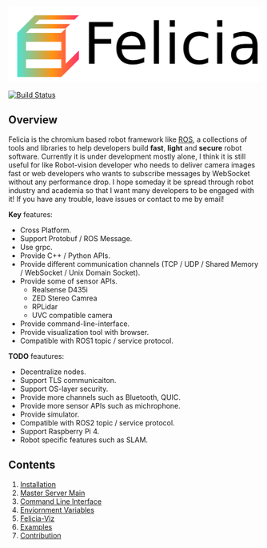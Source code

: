 

![Felicia Logo](docs/resources/felicia-logo.png)

[![Build Status](https://travis-ci.com/chokobole/felicia.svg?token=uWEvhLXsK9nuPxhDRPic&branch=master)](https://travis-ci.com/chokobole/felicia)

## Overview

Felicia is the chromium based robot framework like [ROS](https://www.ros.org/), a collections of tools and libraries to help developers build **fast**, **light** and **secure** robot software. Currently it is under development mostly alone, I think it is still useful for like Robot-vision developer who needs to deliver camera images fast or web developers who wants to subscribe messages by WebSocket without any performance drop. I hope someday it be spread through robot industry and academia so that I want many developers to be engaged with it! If you have any trouble, leave issues or contact to me by email!

**Key** features:

* Cross Platform.
* Support Protobuf / ROS Message.
* Use grpc.
* Provide C++ / Python APIs.
* Provide different communication channels (TCP / UDP / Shared Memory / WebSocket / Unix Domain Socket).
* Provide some of sensor APIs.
  * Realsense D435i
  * ZED Stereo Camrea
  * RPLidar
  * UVC compatible camera
* Provide command-line-interface.
* Provide visualization tool with browser.
* Compatible with ROS1 topic / service protocol.

**TODO** feautures:

* Decentralize nodes.
* Support TLS communicaiton.
* Support OS-layer security.
* Provide more channels such as Bluetooth, QUIC.
* Provide more sensor APIs such as michrophone.
* Provide simulator.
* Compatible with ROS2 topic / service protocol.
* Support Raspberry Pi 4.
* Robot specific features such as SLAM.

## Contents
1. [Installation](docs/installation.md)
2. [Master Server Main](docs/master_server_main.md)
3. [Command Line Interface](docs/command_line_interface.md)
4. [Enviornment Variables](docs/environment_variables.md)
5. [Felicia-Viz](felicia-viz/README.md)
6. [Examples](https://github.com/chokobole/felicia-examples)
7. [Contribution](docs/contribution.md)
